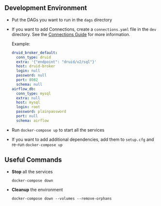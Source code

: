 ## Development Environment

- Put the DAGs you want to run in the `dags` directory
- If you want to add Connections, create a `connections.yaml` file in the `dev` directory.
  See the [Connections Guide](https://airflow.apache.org/docs/apache-airflow/stable/howto/connection.html) for more information.

  Example:
  ```yaml
  druid_broker_default:
    conn_type: druid
    extra: '{"endpoint": "druid/v2/sql"}'
    host: druid-broker
    login: null
    password: null
    port: 8082
    schema: null
  airflow_db:
    conn_type: mysql
    extra: null
    host: mysql
    login: root
    password: plainpassword
    port: null
    schema: airflow
  ```

- Run `docker-compose up` to start all the services
- If you want to add additional dependencies, add them to `setup.cfg` and re-run `docker-compose up`

## Useful Commands

- **Stop** all the services
    ```shell
    docker-compose down
    ```
- **Cleanup** the environment
    ```shell
    docker-compose down --volumes --remove-orphans
    ```
